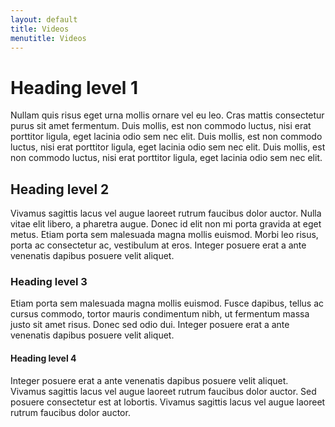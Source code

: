 ```yaml
---
layout: default
title: Videos
menutitle: Videos
---
```


<h1>Heading level 1</h1>
<p>Nullam quis risus eget urna mollis ornare vel eu leo. Cras mattis consectetur purus sit amet fermentum. Duis mollis, est non commodo luctus, nisi erat porttitor ligula, eget lacinia odio sem nec elit. Duis mollis, est non commodo luctus, nisi erat porttitor ligula, eget lacinia odio sem nec elit. Duis mollis, est non commodo luctus, nisi erat porttitor ligula, eget lacinia odio sem nec elit.</p>
<h2>Heading level 2</h2>
<p>Vivamus sagittis lacus vel augue laoreet rutrum faucibus dolor auctor. Nulla vitae elit libero, a pharetra augue. Donec id elit non mi porta gravida at eget metus. Etiam porta sem malesuada magna mollis euismod. Morbi leo risus, porta ac consectetur ac, vestibulum at eros. Integer posuere erat a ante venenatis dapibus posuere velit aliquet.</p>
<h3>Heading level 3</h3>
<p>Etiam porta sem malesuada magna mollis euismod. Fusce dapibus, tellus ac cursus commodo, tortor mauris condimentum nibh, ut fermentum massa justo sit amet risus. Donec sed odio dui. Integer posuere erat a ante venenatis dapibus posuere velit aliquet.</p>
<h4>Heading level 4</h4>
<p>Integer posuere erat a ante venenatis dapibus posuere velit aliquet. Vivamus sagittis lacus vel augue laoreet rutrum faucibus dolor auctor. Sed posuere consectetur est at lobortis. Vivamus sagittis lacus vel augue laoreet rutrum faucibus dolor auctor.</p>
